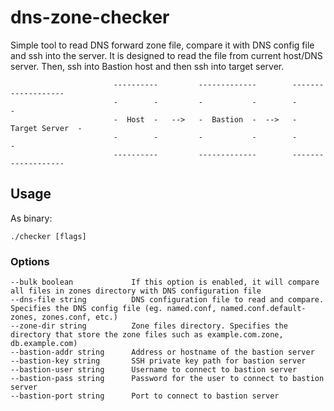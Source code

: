 # dns-zone-checker
Simple tool to read DNS forward zone file, compare it with DNS config file and ssh into the server. It is designed to read the file from current host/DNS server. Then, ssh into Bastion host and then ssh into target server.

```
                       ----------         -------------        -------------------
                       -        -         -           -        -                 -
                       -  Host  -   -->   -  Bastion  -  -->   -  Target Server  -
                       -        -         -           -        -                 -
                       ----------         -------------        -------------------
```
## Usage
As binary:
```
./checker [flags]
```
### Options
```
--bulk boolean             If this option is enabled, it will compare all files in zones directory with DNS configuration file
--dns-file string          DNS configuration file to read and compare. Specifies the DNS config file (eg. named.conf, named.conf.default-zones, zones.conf, etc.)
--zone-dir string          Zone files directory. Specifies the directory that store the zone files such as example.com.zone, db.example.com)
--bastion-addr string      Address or hostname of the bastion server
--bastion-key string       SSH private key path for bastion server
--bastion-user string      Username to connect to bastion server
--bastion-pass string      Password for the user to connect to bastion server
--bastion-port string      Port to connect to bastion server
```
